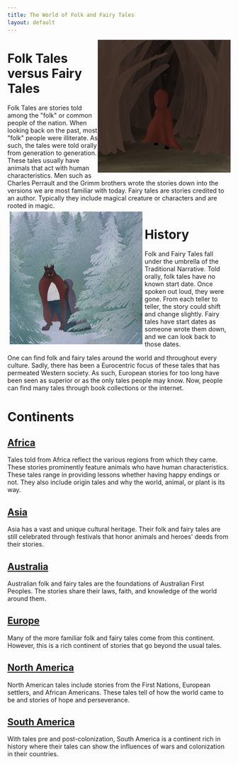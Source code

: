 ```yaml
---
title: The World of Folk and Fairy Tales
layout: default
---
```

<img src="/assets/images/beware.jpg" alt="A person wearing a red hooded cloak walking into the woods with the outline of a wolf in the distance" style="width:300px; height:300px;" align="right">
<h1>Folk Tales versus Fairy Tales</h1>
Folk Tales are stories told among the "folk" or common people of the nation. When looking back on the past, most "folk"
people were illiterate. As such, the tales were told orally from generation to generation. These tales usually have animals that act with human characteristics. Men such as Charles Perrault and the Grimm brothers wrote the stories down into the versions we are most familiar with today. Fairy tales are stories credited to an author. Typically they include magical creature or characters and are rooted in magic.

<br>

<img src="/assets/images/winter_walk.jpg" alt="Belle and the Beast walking in the woods on a winter's day" style="width:300px; height:300px; float:left; margin: 5px;">
<h1>History</h1>
Folk and Fairy Tales fall under the umbrella of the Traditional Narrative.
Told orally, folk tales have no known start date. Once spoken out loud, they were gone. From each teller to teller, the story could shift and change slightly. Fairy tales have start dates as someone wrote them down, and we can look back to those dates.

One can find folk and fairy tales around the world and throughout every culture. Sadly, there has been a Eurocentric focus of these tales that has permeated Western society. As such, European stories for too long have been seen as superior or as the only tales people may know. Now, people can find many tales through book collections or the internet.

<h1>Continents</h1>

<h2><a href="{{'/africa/' | relative_url}}">Africa</a></h2>

Tales told from Africa reflect the various regions from which they came. These stories prominently feature animals who have human characteristics. These tales range in providing lessons whether having happy endings or not. They also include origin tales and why the world, animal, or plant is its way.

<h2><a href="{{'/asia/' | relative_url}}">Asia</a></h2>

Asia has a vast and unique cultural heritage. Their folk and fairy tales are still celebrated through festivals that honor animals and heroes' deeds from their stories.

<h2><a href="{{'/australia/' | relative_url}}">Australia</a></h2>

Australian folk and fairy tales are the foundations of Australian First Peoples. The stories share their laws, faith, and knowledge of the world around them.

<h2><a href="{{'/europe/' | relative_url}}">Europe</a></h2>

Many of the more familiar folk and fairy tales come from this continent. However, this is a rich continent of stories that go beyond the usual tales.

<h2><a href="{{'/northamerica/' | relative_url}}">North America</a></h2>

North American tales include stories from the First Nations, European settlers, and African Americans. These tales tell of how the world came to be and stories of hope and perseverance.

<h2><a href="{{'/southamerica/' | relative_url}}">South America</a></h2>

With tales pre and post-colonization, South America is a continent rich in history where their tales can show the influences of wars and colonization in their countries.
